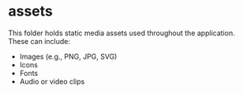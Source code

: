 # assets
This folder holds static media assets used throughout the application. These can include:

- Images (e.g., PNG, JPG, SVG)
- Icons
- Fonts
- Audio or video clips
